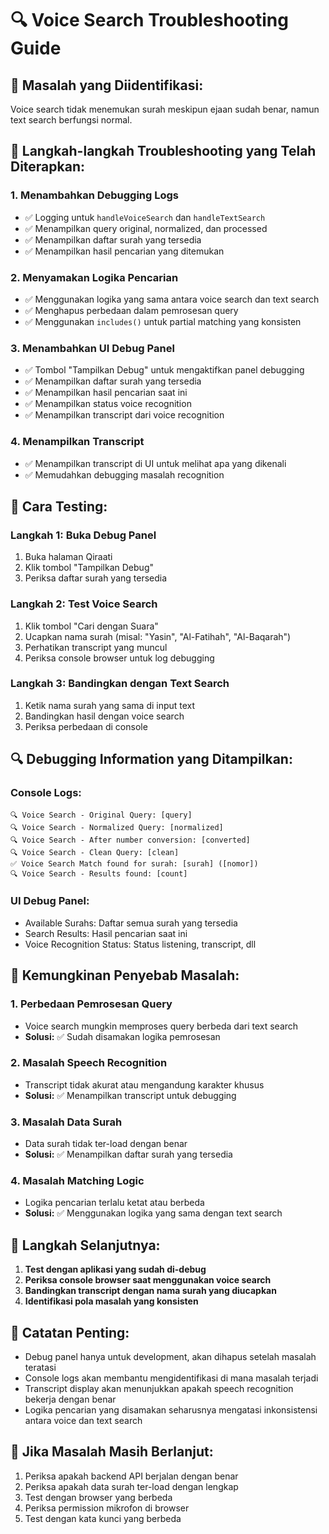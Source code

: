 # 🔍 Voice Search Troubleshooting Guide

## 🎯 **Masalah yang Diidentifikasi:**
Voice search tidak menemukan surah meskipun ejaan sudah benar, namun text search berfungsi normal.

## 🔧 **Langkah-langkah Troubleshooting yang Telah Diterapkan:**

### 1. **Menambahkan Debugging Logs**
- ✅ Logging untuk `handleVoiceSearch` dan `handleTextSearch`
- ✅ Menampilkan query original, normalized, dan processed
- ✅ Menampilkan daftar surah yang tersedia
- ✅ Menampilkan hasil pencarian yang ditemukan

### 2. **Menyamakan Logika Pencarian**
- ✅ Menggunakan logika yang sama antara voice search dan text search
- ✅ Menghapus perbedaan dalam pemrosesan query
- ✅ Menggunakan `includes()` untuk partial matching yang konsisten

### 3. **Menambahkan UI Debug Panel**
- ✅ Tombol "Tampilkan Debug" untuk mengaktifkan panel debugging
- ✅ Menampilkan daftar surah yang tersedia
- ✅ Menampilkan hasil pencarian saat ini
- ✅ Menampilkan status voice recognition
- ✅ Menampilkan transcript dari voice recognition

### 4. **Menampilkan Transcript**
- ✅ Menampilkan transcript di UI untuk melihat apa yang dikenali
- ✅ Memudahkan debugging masalah recognition

## 🧪 **Cara Testing:**

### **Langkah 1: Buka Debug Panel**
1. Buka halaman Qiraati
2. Klik tombol "Tampilkan Debug"
3. Periksa daftar surah yang tersedia

### **Langkah 2: Test Voice Search**
1. Klik tombol "Cari dengan Suara"
2. Ucapkan nama surah (misal: "Yasin", "Al-Fatihah", "Al-Baqarah")
3. Perhatikan transcript yang muncul
4. Periksa console browser untuk log debugging

### **Langkah 3: Bandingkan dengan Text Search**
1. Ketik nama surah yang sama di input text
2. Bandingkan hasil dengan voice search
3. Periksa perbedaan di console

## 🔍 **Debugging Information yang Ditampilkan:**

### **Console Logs:**
```
🔍 Voice Search - Original Query: [query]
🔍 Voice Search - Normalized Query: [normalized]
🔍 Voice Search - After number conversion: [converted]
🔍 Voice Search - Clean Query: [clean]
✅ Voice Search Match found for surah: [surah] ([nomor])
🔍 Voice Search - Results found: [count]
```

### **UI Debug Panel:**
- Available Surahs: Daftar semua surah yang tersedia
- Search Results: Hasil pencarian saat ini
- Voice Recognition Status: Status listening, transcript, dll

## 🎯 **Kemungkinan Penyebab Masalah:**

### **1. Perbedaan Pemrosesan Query**
- Voice search mungkin memproses query berbeda dari text search
- **Solusi:** ✅ Sudah disamakan logika pemrosesan

### **2. Masalah Speech Recognition**
- Transcript tidak akurat atau mengandung karakter khusus
- **Solusi:** ✅ Menampilkan transcript untuk debugging

### **3. Masalah Data Surah**
- Data surah tidak ter-load dengan benar
- **Solusi:** ✅ Menampilkan daftar surah yang tersedia

### **4. Masalah Matching Logic**
- Logika pencarian terlalu ketat atau berbeda
- **Solusi:** ✅ Menggunakan logika yang sama dengan text search

## 🚀 **Langkah Selanjutnya:**

1. **Test dengan aplikasi yang sudah di-debug**
2. **Periksa console browser saat menggunakan voice search**
3. **Bandingkan transcript dengan nama surah yang diucapkan**
4. **Identifikasi pola masalah yang konsisten**

## 📝 **Catatan Penting:**

- Debug panel hanya untuk development, akan dihapus setelah masalah teratasi
- Console logs akan membantu mengidentifikasi di mana masalah terjadi
- Transcript display akan menunjukkan apakah speech recognition bekerja dengan benar
- Logika pencarian yang disamakan seharusnya mengatasi inkonsistensi antara voice dan text search

## 🔄 **Jika Masalah Masih Berlanjut:**

1. Periksa apakah backend API berjalan dengan benar
2. Periksa apakah data surah ter-load dengan lengkap
3. Test dengan browser yang berbeda
4. Periksa permission mikrofon di browser
5. Test dengan kata kunci yang berbeda 